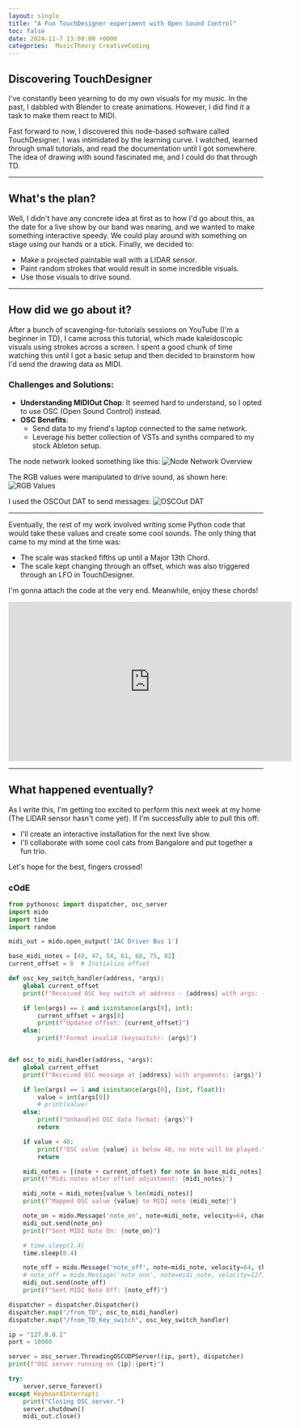 ```yaml
---
layout: single
title: "A Fun TouchDesigner experiment with Open Sound Control"
toc: false
date: 2024-11-7 13:00:00 +0000
categories:  MusicTheory CreativeCoding
---
```


## Discovering TouchDesigner

I've constantly been yearning to do my own visuals for my music. In the past, I dabbled with Blender to create animations. However, I did find it a task to make them react to MIDI. 

Fast forward to now, I discovered this node-based software called TouchDesigner. I was intimidated by the learning curve. I watched, learned through small tutorials, and read the documentation until I got somewhere. The idea of drawing with sound fascinated me, and I could do that through TD.

---

## What's the plan?

Well, I didn't have any concrete idea at first as to how I'd go about this, as the date for a live show by our band was nearing, and we wanted to make something interactive speedy. We could play around with something on stage using our hands or a stick. Finally, we decided to:

- Make a projected paintable wall with a LIDAR sensor.
- Paint random strokes that would result in some incredible visuals.
- Use those visuals to drive sound.

---

## How did we go about it?

After a bunch of scavenging-for-tutorials sessions on YouTube (I'm a beginner in TD), I came across this tutorial, which made kaleidoscopic visuals using strokes across a screen. I spent a good chunk of time watching this until I got a basic setup and then decided to brainstorm how I'd send the drawing data as MIDI.

### Challenges and Solutions:

- **Understanding MIDIOut Chop**: It seemed hard to understand, so I opted to use OSC (Open Sound Control) instead.
- **OSC Benefits**:
  - Send data to my friend's laptop connected to the same network.
  - Leverage his better collection of VSTs and synths compared to my stock Ableton setup.

The node network looked something like this:
![Node Network Overview](/rp_portfolio/assets/images/node_network_overview.jpg)

The RGB values were manipulated to drive sound, as shown here:
![RGB Values](/rp_portfolio/assets/images/rgb_values.jpg)

I used the OSCOut DAT to send messages:
![OSCOut DAT](/rp_portfolio/assets/images/osc_out_dat.jpg)

---

Eventually, the rest of my work involved writing some Python code that would take these values and create some cool sounds. The only thing that came to my mind at the time was:

- The scale was stacked fifths up until a Major 13th Chord.
- The scale kept changing through an offset, which was also triggered through an LFO in TouchDesigner.

I'm gonna attach the code at the very end. Meanwhile, enjoy these chords!

<iframe width="560" height="315" src="https://www.youtube.com/embed/_jFhIcUEjkA" title="YouTube video player" frameborder="0" allow="accelerometer; autoplay; clipboard-write; encrypted-media; gyroscope; picture-in-picture" allowfullscreen></iframe>

---

## What happened eventually?

As I write this, I'm getting too excited to perform this next week at my home (The LIDAR sensor hasn't come yet). If I'm successfully able to pull this off:

- I'll create an interactive installation for the next live show.
- I'll collaborate with some cool cats from Bangalore and put together a fun trio.

Let's hope for the best, fingers crossed!



### cOdE


```python
from pythonosc import dispatcher, osc_server
import mido
import time
import random

midi_out = mido.open_output('IAC Driver Bus 1')

base_midi_notes = [40, 47, 54, 61, 68, 75, 82]
current_offset = 0  # Initialize offset

def osc_key_switch_handler(address, *args):
    global current_offset
    print(f"Received OSC key switch at address - {address} with args: {args}")

    if len(args) == 1 and isinstance(args[0], int):
        current_offset = args[0]
        print(f"Updated offset: {current_offset}")
    else:
        print(f"Format invalid (keyswitch): {args}")


def osc_to_midi_handler(address, *args):
    global current_offset
    print(f"Received OSC message at {address} with arguments: {args}")

    if len(args) == 1 and isinstance(args[0], (int, float)):
        value = int(args[0])
        # print(value)
    else:
        print(f"Unhandled OSC data format: {args}")
        return

    if value < 40:
        print(f"OSC value {value} is below 40, no note will be played.")
        return

    midi_notes = [(note + current_offset) for note in base_midi_notes]
    print(f"Midi notes after offset adjustment: {midi_notes}")

    midi_note = midi_notes[value % len(midi_notes)]
    print(f"Mapped OSC value {value} to MIDI note {midi_note}")

    note_on = mido.Message('note_on', note=midi_note, velocity=64, channel=0)
    midi_out.send(note_on)
    print(f"Sent MIDI Note On: {note_on}")

    # time.sleep(1.4)
    time.sleep(0.4)

    note_off = mido.Message('note_off', note=midi_note, velocity=64, channel=0)
    # note_off = mido.Message('note_onn', note=midi_note, velocity=127, channel=1)
    midi_out.send(note_off)
    print(f"Sent MIDI Note Off: {note_off}")

dispatcher = dispatcher.Dispatcher()
dispatcher.map("/from_TD", osc_to_midi_handler)
dispatcher.map("/from_TD_Key_switch", osc_key_switch_handler)

ip = "127.0.0.1"
port = 10000

server = osc_server.ThreadingOSCUDPServer((ip, port), dispatcher)
print(f"OSC server running on {ip}:{port}")

try:
    server.serve_forever()
except KeyboardInterrupt:
    print("Closing OSC server.")
    server.shutdown()
    midi_out.close()

```



